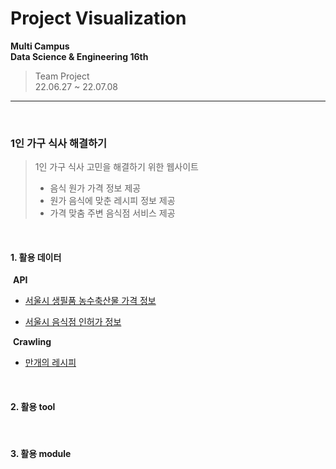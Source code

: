 # Project Visualization

**Multi Campus <br>
Data Science & Engineering 16th**<br>

> Team Project <br>
> 22.06.27 ~ 22.07.08<br>

------

<br>

### 1인 가구 식사 해결하기

>1인 가구 식사 고민을 해결하기 위한 웹사이트
>
>- 음식 원가 가격 정보 제공
>- 원가 음식에 맞춘 레시피 정보 제공
>- 가격 맞춤 주변 음식점 서비스 제공

<br>

#### 1. 활용 데이터

​	**API**

- [서울시 생필품 농수축산물 가격 정보](https://data.seoul.go.kr/dataList/OA-1170/A/1/datasetView.do)

- [서울시 음식점 인허가 정보](https://data.seoul.go.kr/dataList/OA-16094/S/1/datasetView.do)



​	**Crawling**

- [만개의 레시피](https://www.10000recipe.com/)

<br>

#### 2. 활용 tool



<br>

#### 3. 활용 module